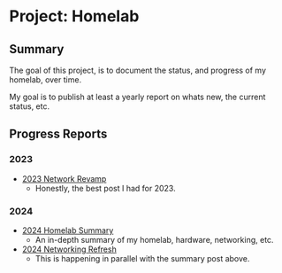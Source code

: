 # Project: Homelab

## Summary

The goal of this project, is to document the status, and progress of my homelab, over time.

My goal is to publish at least a yearly report on whats new, the current status, etc.

## Progress Reports

### 2023

* [2023 Network Revamp](../../blog/posts/Technology/2023/2023-03-21-network-revamp.md)
    - Honestly, the best post I had for 2023.
### 2024

* [2024 Homelab Summary](../../blog/posts/Technology/2024/2024-12-28-homelab-2024.md)
    - An in-depth summary of my homelab, hardware, networking, etc.
* [2024 Networking Refresh](../../blog/posts/Technology/2024/2024-11-23-Network-Refresh.md)
    - This is happening in parallel with the summary post above.